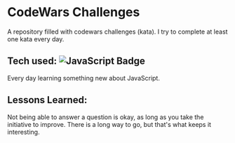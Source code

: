# CodeWars Challenges

A repository filled with codewars challenges (kata). I try to complete at least one kata every day.

## Tech used: ![JavaScript Badge](https://img.shields.io/badge/-JavaScript-F7DF1E?logo=CSS3&logoColor=white&style=flat)

Every day learning something new about JavaScript.

## Lessons Learned:

Not being able to answer a question is okay, as long as you take the initiative to improve. There is a long way to go, but that's what keeps it interesting.
